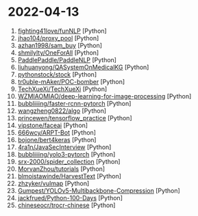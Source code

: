 # 2022-04-13

1. [fighting41love/funNLP](https://github.com/fighting41love/funNLP "中英文敏感词、语言检测、中外手机/电话归属地/运营商查询、名字推断性别、手机号抽取、身份证抽取、邮箱抽取、中日文人名库、中文缩写库、拆字词典、词汇情感值、停用词、反动词表、暴恐词表、繁简体转换、英文模拟中文发音、汪峰歌词生成器、职业名称词库、同义词库、反义词库、否定词库、汽车品牌词库、汽车零件词库、连续英文切割、各种中文词向量、公司名字大全、古诗词库、IT词库、财经词库、成语词库、地名词库、历史名人词库、诗词词库、医学词库、饮食词库、法律词库、汽车词库、动物词库、中文聊天语料、中文谣言数据、百度中文问答数据集、句子相似度匹配算法集合、bert资源、文本生成&摘要相关工具、cocoNLP信息抽取工具、国内电话号码正则匹配、清华大学XLORE:中英文跨语言百科知识图谱、清华大学人工智能技术…") [Python]
2. [jhao104/proxy_pool](https://github.com/jhao104/proxy_pool "Python爬虫代理IP池(proxy pool)") [Python]
3. [azhan1998/sam_buy](https://github.com/azhan1998/sam_buy "山姆买菜") [Python]
4. [shmilylty/OneForAll](https://github.com/shmilylty/OneForAll "OneForAll是一款功能强大的子域收集工具") [Python]
5. [PaddlePaddle/PaddleNLP](https://github.com/PaddlePaddle/PaddleNLP "Easy-to-use and Fast NLP library with awesome model zoo, supporting wide-range of NLP tasks from research to industrial applications.") [Python]
6. [liuhuanyong/QASystemOnMedicalKG](https://github.com/liuhuanyong/QASystemOnMedicalKG "A tutorial and implement of disease centered Medical knowledge graph and qa system based on it。知识图谱构建，自动问答，基于kg的自动问答。以疾病为中心的一定规模医药领域知识图谱，并以该知识图谱完成自动问答与分析服务。") [Python]
7. [pythonstock/stock](https://github.com/pythonstock/stock "stock，股票系统。使用python进行开发。") [Python]
8. [tr0uble-mAker/POC-bomber](https://github.com/tr0uble-mAker/POC-bomber "利用大量高威胁poc/exp快速获取目标权限，用于渗透和红队快速打点") [Python]
9. [TechXueXi/TechXueXi](https://github.com/TechXueXi/TechXueXi "强国通 科技强国 学习强国 xuexiqiangguo 全网最好用开源网页学习强国助手：TechXueXi （懒人刷分工具 自动学习）技术强国，支持答题，支持 docker 45分/天") [Python]
10. [WZMIAOMIAO/deep-learning-for-image-processing](https://github.com/WZMIAOMIAO/deep-learning-for-image-processing "deep learning for image processing including classification and object-detection etc.") [Python]
11. [bubbliiiing/faster-rcnn-pytorch](https://github.com/bubbliiiing/faster-rcnn-pytorch "这是一个faster-rcnn的pytorch实现的库，可以利用voc数据集格式的数据进行训练。") [Python]
12. [wangzheng0822/algo](https://github.com/wangzheng0822/algo "数据结构和算法必知必会的50个代码实现") [Python]
13. [princewen/tensorflow_practice](https://github.com/princewen/tensorflow_practice "tensorflow实战练习，包括强化学习、推荐系统、nlp等") [Python]
14. [vipstone/faceai](https://github.com/vipstone/faceai "一款入门级的人脸、视频、文字检测以及识别的项目.") [Python]
15. [666wcy/ARPT-Bot](https://github.com/666wcy/ARPT-Bot "一个基于Python3的Bot。目前支持以Docker的方式部署在vps上。支持Aria2、本子下载、网易云音乐下载、Pixiv榜单下载、Youtue-dl支持、搜图。") [Python]
16. [bojone/bert4keras](https://github.com/bojone/bert4keras "keras implement of transformers for humans") [Python]
17. [4ra1n/JavaSecInterview](https://github.com/4ra1n/JavaSecInterview "打造最强的Java安全研究与安全开发面试题库，包含问题和详细的答案，帮助师傅们找到满意的工作") [Python]
18. [bubbliiiing/yolo3-pytorch](https://github.com/bubbliiiing/yolo3-pytorch "这是一个yolo3-pytorch的源码，可以用于训练自己的模型。") [Python]
19. [srx-2000/spider_collection](https://github.com/srx-2000/spider_collection "python爬虫，目前库存：网易云音乐歌曲爬取，B站视频爬取，知乎问答爬取，壁纸爬取，xvideos视频爬取，有声书爬取，微博爬虫，安居客信息爬取+数据可视化，哔哩哔哩视频封面提取器，ip代理池封装，知乎百万级用户爬虫+数据分析，github用户爬虫") [Python]
20. [MorvanZhou/tutorials](https://github.com/MorvanZhou/tutorials "机器学习相关教程") [Python]
21. [blmoistawinde/HarvestText](https://github.com/blmoistawinde/HarvestText "文本挖掘和预处理工具（文本清洗、新词发现、情感分析、实体识别链接、关键词抽取、知识抽取、句法分析等），无监督或弱监督方法") [Python]
22. [zhzyker/vulmap](https://github.com/zhzyker/vulmap "Vulmap 是一款 web 漏洞扫描和验证工具, 可对 webapps 进行漏洞扫描, 并且具备漏洞验证功能") [Python]
23. [Gumpest/YOLOv5-Multibackbone-Compression](https://github.com/Gumpest/YOLOv5-Multibackbone-Compression "YOLOv5 Series Multi-backbone(TPH-YOLOv5, Ghostnet, ShuffleNetv2, Mobilenetv3Small, EfficientNetLite, PP-LCNet, SwinTransformer YOLO), Module(CBAM, DCN), Pruning (EagleEye, Network Slimming) and Quantization (MQBench) Compression Tool Box.") [Python]
24. [jackfrued/Python-100-Days](https://github.com/jackfrued/Python-100-Days "Python - 100天从新手到大师") [Python]
25. [chineseocr/trocr-chinese](https://github.com/chineseocr/trocr-chinese "transformers ocr for chinese") [Python]
